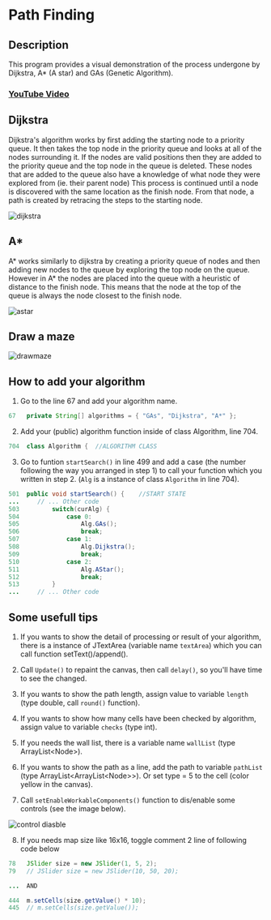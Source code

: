 # Path Finding

## Description
This program provides a visual demonstration of the process undergone by Dijkstra, A* (A star) and GAs (Genetic Algorithm).

### [YouTube Video](https://www.youtube.com/watch?v=xGdBwdd_FLc&t)

## Dijkstra
Dijkstra's algorithm works by first adding the starting node to a priority queue. It then takes the top node in the priority queue and looks at all of the nodes surrounding it. If the nodes are valid positions then they are added to the priority queue and the top node in the queue is deleted. These nodes that are added to the queue also have a knowledge of what node they were explored from (ie. their parent node) This process is continued until a node is discovered with the same location as the finish node. From that node, a path is created by retracing the steps to the starting node. 

![dijkstra](https://user-images.githubusercontent.com/36581610/50039437-a6cd8e80-0000-11e9-865a-1c6062046d4f.gif)

## A*
A* works similarly to dijkstra by creating a priority queue of nodes and then adding new nodes to the queue by exploring the top node on the queue. However in A* the nodes are placed into the queue with a heuristic of distance to the finish node. This means that the node at the top of the queue is always the node closest to the finish node.

![astar](https://user-images.githubusercontent.com/36581610/50039438-af25c980-0000-11e9-9fda-f96a2ee6cb2e.gif)

## Draw a maze
![drawmaze](https://user-images.githubusercontent.com/36581610/51815322-197f8a00-228e-11e9-80c9-b088d76b3ba2.gif)

## How to add your algorithm

1. Go to the line 67 and add your algorithm name.

```java
67   private String[] algorithms = { "GAs", "Dijkstra", "A*" };
```

2. Add your (public) algorithm function inside of class Algorithm, line 704.

```java
704  class Algorithm {	//ALGORITHM CLASS
```

3. Go to funtion ```startSearch()``` in line 499 and add a case (the number following the way you arranged in step 1) to call your function which you written in step 2. (```Alg``` is a instance of class ```Algorithm``` in line 704).

```java
501  public void startSearch() {	//START STATE
...     // ... Other code
503         switch(curAlg) {
504             case 0:
505                 Alg.GAs();
506                 break;
507             case 1:
508                 Alg.Dijkstra();
509                 break;
510             case 2:
511                 Alg.AStar();
512                 break;
513         }
...     // ... Other code
```

## Some usefull tips

1. If you wants to show the detail of processing or result of your algorithm, there is a instance of JTextArea (variable name ```textArea```) which you can call function setText()/append().

2. Call ```Update()``` to repaint the canvas, then call ```delay()```, so you'll have time to see the changed.

3. If you wants to show the path length, assign value to variable ```length``` (type double, call ```round()``` function).

4. If you wants to show how many cells have been checked by algorithm, assign value to variable ```checks``` (type int).

5. If you needs the wall list, there is a variable name ```wallList``` (type ArrayList\<Node\>).

6. If you wants to show the path as a line, add the path to variable ```pathList``` (type ArrayList\<ArrayList\<Node\>\>). Or set type = 5 to the cell (color yellow in the canvas).

7. Call ```setEnableWorkableComponents()``` function to dis/enable some controls (see the image below).

![control diasble](./screenshots/control-diasble.png)

8. If you needs map size like 16x16, toggle comment 2 line of following code below

```java
78   JSlider size = new JSlider(1, 5, 2);
79   // JSlider size = new JSlider(10, 50, 20);

...  AND

444  m.setCells(size.getValue() * 10);
445  // m.setCells(size.getValue());
```